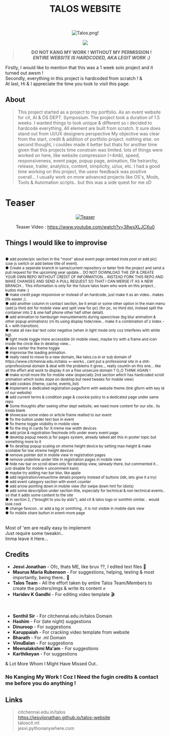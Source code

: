 


<div align="center">

  
# TALOS WEBSITE
</div>

<br>
<div align="center">
  
![Talos.png!](https://jesvijonathan.github.io/talos-website/talos_web.png "TALOS")

![](https://komarev.com/ghpvc/?username=jesvijonathan)

> **DO NOT KANG MY WORK ! WITHOUT MY PERMISSION !** <br>
> <em>**ENTIRE WEBSITE IS HARDCODED, AKA LEGIT WORK :)**</em>
</div>
  
  
Firstly, I would like to mention that this was a 1 week solo project and it turned out awsm ! <br>
Secondly, everything in this project is hardcoded from scratch ! & <br>
At last, Hi & I appreciate the time you took to visit this page.<br>


## About
>This project started as a project to my portfolio.
>As an event website for cit, AI & DS DEPT. Symposium.
>The project took a duration of 1.5 weeks.
>I wanted things to look unique & different so i decided to hardcode everything.
>All element are built from scratch.
>It sure does stand out from UI/UX designers perspective
>My objective was clear from the start, credit & addition of portfolio project. nothing else.
>on second thought, i couldev made it better but thats for another time given that this projects time constrain was limited.
>lots of things were worked on here, like website compression (<4mb), speed, responsiveness, event page, popup page, animation, file heirarchy, release, trailer, analytics, content, simplicity, ui/ux, etc.
>I had a good time working on this project, the usesr feedback was positive overall...
>I usually work on more advanced projects like OS's, Mods, Tools & Automation scripts.. but this was a side quest for me xD

# Teaser

<div align="center">
  
[![Teaser](https://img.youtube.com/vi/38wsXLJCXu0/0.jpg)](https://www.youtube.com/watch?v=38wsXLJCXu0)

Teaser Video : https://www.youtube.com/watch?v=38wsXLJCXu0
</div>

## Things I would like to improvise  
<sub>
<br>  ● add poster/pic section in the "more" about event page (embed insta post or add pic) (use js switch or add below title of event).
<br>  ● Create a seperate branch in same/current repository or beter fork the project and send a pull request for the upcoming year update... DO NOT DOWNLOAD THE ZIP & CREATE YOUR OWN REPO WITHOUT CREDIT OF INFORMATION... INSTEAD FORK THIS REPO AND MAKE CHANGES AND SEND A PULL REQUEST SO THAT I CAN MERGE IT AS A NEW BRANCH... This information is only for the future talos team who work on this project... kudos mate :)
<br>  ● make credit page responsive or instead of an hardcode, just make it as an video.. makes life easier ;).
<br>  ● add another column in contact section, be it email or some other option in the main menu (add js third dot for mobile view and split view for pc) (for pc, no third dot, instead split the container into 2 & one half phone other half other detail).
<br>  ● add animation to hamburger menu/elements during open/close (bg blur animation & other popup animations) (rn its using display hide/view... make it a combination of z index - & + with transition).
<br>  ● make all nav-bar text color negative (when in light mode only coz interferes with white bg).
<br>  ● light mode toggle more accessible (in mobile view), maybe try with a frame and icon inside the circle like in desktop view... 
<br>  ● also center the theme toggle 
<br>  ● improvise the loading animation.
<br>  ● really need to move to a new domain, like talos.co.in or sub domain of https://www.citchennai.edu.in/talos <--works , cant put a professional site in a shit-unprofessional domain & deal with the problems it gives.., really countin on this one... like all the effort and work to display it on a free unsecure domain ? O_O THINK AGAIN !
<br>  ● make scroll more lite for mobile view (especially 2nd section which has hardcoded scroll animation which looks dope on desktop but need tweaks for mobile view)
<br>  ● add cookies (theme, cache, events_list)
<br>  ● Implement a dedicated registration page/form with website theme (link gform with key id of our website)
<br>  ● add current terms & condition page & coockie policy to a dedicated page under same repo
<br>  ● Some thoughts after seeing other dept website, we need more content for our site.. its kinda blank
<br>  ● showcase some video or article frame realted to our event
<br>  ● fix the button under text box in event
<br>  ● fix theme toggle visibility in mobile view
<br>  ● fix the img in cards for X-treme low width devices
<br>  ● add prize & registration fee/mode info under every event page
<br>  ● desktop popup needs js for pages system, already talked abt this in poster topic but something more to it
<br>  ● fix desktop popup scaling on xtreme height device by setting max-height & make scollable for low xtreme height devices
<br>  ● remove pointer dot in mobile view in registration pages
<br>  ● remove underline under title in registration pages in mobile view
<br>  ● hide nav bar on scroll down only for desktop view, (already there, but commented it... just disable for mobile n uncomment karo)
<br>  ● maybe try adding nav bar blur, like apple
<br>  ● add registration/venue/time details properly instead of buttons (idk, lets give it a try)
<br>  ● add event category section with event counter 
<br>  ● add arrow pointing down in mobile view (for swipe down hint for idiots)
<br>  ● add some description under section title, especially for technical & non technical events.. so that it adds some content to the site
<br>  ● in section 2, ("brought to you by aids"), add cit & talos logo or somthin similar... would look cool
<br>  ● change favicon.. or add a bg or somthing.. it is not visible in mobile dark view
<br>  ● fix mobile share button in event-more page
</sub><br><br>
                                                                                                                      


Most of 'em are really easy to implement<br>
Just require some tweakin..<br>
Imma leave it Here...<br>


## Credits

  - **Jesvi Jonathan** - Ofc, thats ME, like bruv ??, I edited text files 👀 
  - **Maurus Maria Rubenson** - For suggestions, helping, testing & most importantly, being there.. 🗿
  - **Talos Team** - All the effort taken by entire Talos Team/Members to create the posters/imgs & write its content ✊
  - **Haridev K Gandhi** - For editing video template 🎬
<br>

  - **Senthil Sir** - For citchennai.edu.in/talos Domain
  - **Hashim** - For (late night) suggestions
  - **Dinuroop** - For suggestions
  - **Karuppaiah** - For cracking video template from website
  - **Bharath** - For .ml Domain
  - **VinuBalan** - For suggestions
  - **Meenalakshmi Ma'am** - For suggestions<br>
  - **Karthikeyan** - For suggestions

& Lot More Whom I Might Have Missed Out..


### No Kanging My Work ! Coz I Need the fugin credits & contact me before you do anything !

## Links
>citchennai.edu.in/talos<br>
>https://jesvijonathan.github.io/talos-website<br>
>taloscit.ml<br>
>jesvi.pythonanywhere.com<br>

